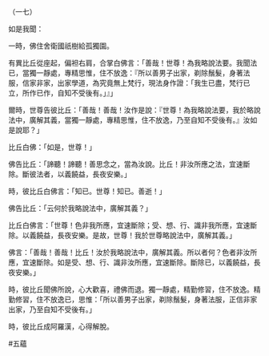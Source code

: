 （一七）

如是我聞：

一時，佛住舍衛國祇樹給孤獨園。

有異比丘從座起，偏袒右肩，合掌白佛言：「善哉！世尊！為我略說法要。我聞法已，當獨一靜處，專精思惟，住不放逸：『所以善男子出家，剃除鬚髮，身著法服，信家非家，出家學道，為究竟無上梵行，現法身作證：「我生已盡，梵行已立，所作已作，自知不受後有。」』」

爾時，世尊告彼比丘：「善哉！善哉！汝作是說：『世尊！為我略說法要，我於略說法中，廣解其義，當獨一靜處，專精思惟，住不放逸，乃至自知不受後有。』汝如是說耶？」

比丘白佛：「如是，世尊！」

佛告比丘：「諦聽！諦聽！善思念之，當為汝說。比丘！非汝所應之法，宜速斷除。斷彼法者，以義饒益，長夜安樂。」

時，彼比丘白佛言：「知已。世尊！知已。善逝！」

佛告比丘：「云何於我略說法中，廣解其義？」

比丘白佛言：「世尊！色非我所應，宜速斷除；受、想、行、識非我所應，宜速斷除。以義饒益，長夜安樂。是故，世尊！我於世尊略說法中，廣解其義。」

佛言：「善哉！善哉！比丘！汝於我略說法中，廣解其義。所以者何？色者非汝所應，宜速斷除。如是受、想、行、識非汝所應，宜速斷除。斷除已，以義饒益，長夜安樂。」

時，彼比丘聞佛所說，心大歡喜，禮佛而退。獨一靜處，精勤修習，住不放逸。精勤修習，住不放逸已，思惟：「所以善男子出家，剃除鬚髮，身著法服，正信非家出家，乃至自知不受後有。」

時，彼比丘成阿羅漢，心得解脫。



#五蘊

